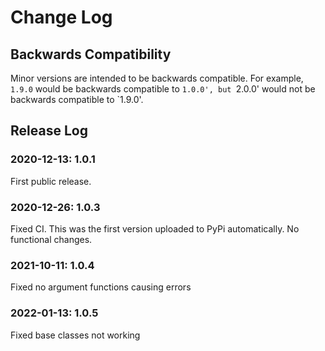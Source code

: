 # Change Log

## Backwards Compatibility

Minor versions are intended to be backwards compatible. For example, `1.9.0` would be backwards compatible to `1.0.0', but `2.0.0' would not be backwards compatible to `1.9.0'.

## Release Log

### 2020-12-13: 1.0.1

First public release.

### 2020-12-26: 1.0.3

Fixed CI. This was the first version uploaded to PyPi automatically. No functional changes.

### 2021-10-11: 1.0.4

Fixed no argument functions causing errors

### 2022-01-13: 1.0.5

Fixed base classes not working
